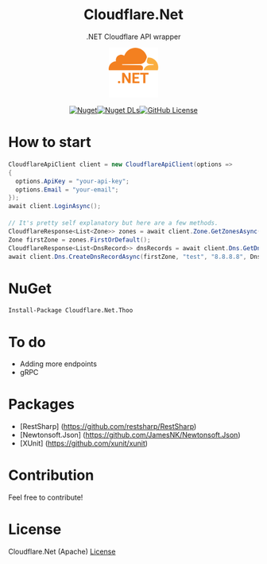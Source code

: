 <div align="center">

# Cloudflare.Net

.NET Cloudflare API wrapper

<img src="https://github.com/thoo0224/Cloudflare.Net/blob/main/resources/icon.png" width="100"/>

[![Nuget](https://img.shields.io/nuget/v/Cloudflare.Net.Thoo?logo=nuget)](https://www.nuget.org/packages/Cloudflare.Net.Thoo)[![Nuget DLs](https://img.shields.io/nuget/dt/Cloudflare.Net.Thoo?logo=nuget)](https://www.nuget.org/packages/Cloudflare.Net.Thoo)[![GitHub License](https://img.shields.io/github/license/thoo0224/Cloudflare.Net)](https://github.com/thoo0224/Clouflare.Net/blob/master/LICENSE)

</div>

# How to start
```cs
CloudflareApiClient client = new CloudflareApiClient(options => 
{
  options.ApiKey = "your-api-key";
  options.Email = "your-email";
});
await client.LoginAsync();

// It's pretty self explanatory but here are a few methods.
CloudflareResponse<List<Zone>> zones = await client.Zone.GetZonesAsync();
Zone firstZone = zones.FirstOrDefault();
CloudflareResponse<List<DnsRecord>> dnsRecords = await client.Dns.GetDnsRecordsAsync(firstZone);
await client.Dns.CreateDnsRecordAsync(firstZone, "test", "8.8.8.8", DnsRecordType.A);
```

# NuGet
```
Install-Package Cloudflare.Net.Thoo
```

# To do
* Adding more endpoints
* gRPC

# Packages
* [RestSharp] (https://github.com/restsharp/RestSharp)
* [Newtonsoft.Json] (https://github.com/JamesNK/Newtonsoft.Json)
* [XUnit] (https://github.com/xunit/xunit)

# Contribution
Feel free to contribute!

# License
Cloudflare.Net (Apache) [License](https://github.com/thoo0224/Clouflare.Net/blob/master/LICENSE)
